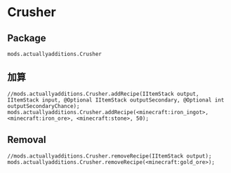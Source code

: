 # Crusher

## Package
`mods.actuallyadditions.Crusher`

## 加算

```zenscript
//mods.actuallyadditions.Crusher.addRecipe(IItemStack output, IItemStack input, @Optional IItemStack outputSecondary, @Optional int outputSecondaryChance);
mods.actuallyadditions.Crusher.addRecipe(<minecraft:iron_ingot>, <minecraft:iron_ore>, <minecraft:stone>, 50);
```

## Removal

```zenscript
//mods.actuallyadditions.Crusher.removeRecipe(IItemStack output);
mods.actuallyadditions.Crusher.removeRecipe(<minecraft:gold_ore>);
```